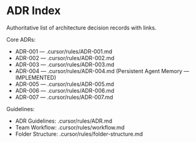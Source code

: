# ADR Index

Authoritative list of architecture decision records with links.

Core ADRs:
- ADR-001 — .cursor/rules/ADR-001.md
- ADR-002 — .cursor/rules/ADR-002.md
- ADR-003 — .cursor/rules/ADR-003.md
- ADR-004 — .cursor/rules/ADR-004.md (Persistent Agent Memory — IMPLEMENTED)
- ADR-005 — .cursor/rules/ADR-005.md
- ADR-006 — .cursor/rules/ADR-006.md
- ADR-007 — .cursor/rules/ADR-007.md

Guidelines:
- ADR Guidelines: .cursor/rules/ADR.md
- Team Workflow: .cursor/rules/workflow.md
- Folder Structure: .cursor/rules/folder-structure.md

